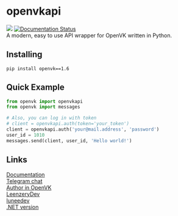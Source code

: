 # openvkapi

![](https://komarev.com/ghpvc/?username=Parliskaya)
<a href='https://pypi.org/project/openvk/'>
    <img src='https://img.shields.io/pypi/v/openvk.svg' alt='Documentation Status' />
</a>  
A modern, easy to use API wrapper for OpenVK written in Python.

## Installing

```
pip install openvk==1.6
```


## Quick Example
```python
from openvk import openvkapi
from openvk import messages

# Also, you can log in with token
# client = openvkapi.auth(token='your_token')
client = openvkapi.auth('your@mail.address', 'password')
user_id = 1010
messages.send(client, user_id, 'Hello world!')
```

## Links
[Documentation](https://github.com/Parliskaya/openvkapi/wiki/openvkapi-Documentation)  
[Telegram chat](https://t.me/ovkapi)   
[Author in OpenVK](https://openvk.su/ucinka)  
[LeenzeryDev](https://github.com/leenzerydev)   
[luneedev](https://github.com/luneedev)   
[.NET version](https://github.com/LyStudios/OpenVkNetApi)  
